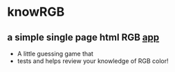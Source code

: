 # knowRGB

## a simple single page html RGB [app](https://ngnnah.github.io/html_KnowYourRGB/)

* A little guessing game that
* tests and helps review your knowledge of RGB color!
